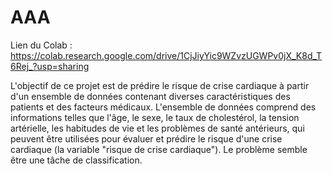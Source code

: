 # AAA
Lien du Colab : https://colab.research.google.com/drive/1CjJiyYic9WZvzUGWPv0jX_K8d_T6Rej_?usp=sharing

L'objectif de ce projet est de prédire le risque de crise cardiaque à partir d'un ensemble de données contenant diverses caractéristiques des patients et des facteurs médicaux. L'ensemble de données comprend des informations telles que l'âge, le sexe, le taux de cholestérol, la tension artérielle, les habitudes de vie et les problèmes de santé antérieurs, qui peuvent être utilisées pour évaluer et prédire le risque d'une crise cardiaque (la variable "risque de crise cardiaque").
Le problème semble être une tâche de classification.
